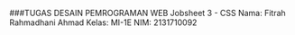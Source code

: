###TUGAS DESAIN PEMROGRAMAN WEB 
Jobsheet 3 - CSS
Nama: Fitrah Rahmadhani Ahmad
Kelas: MI-1E
NIM: 2131710092